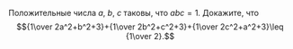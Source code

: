 Положительные числа $a$, $b$, $c$ таковы, что $abc=1$. Докажите, что 
$${1\over 2a^2+b^2+3}+{1\over 2b^2+c^2+3}+{1\over 2c^2+a^2+3}\leq {1\over 2}.$$